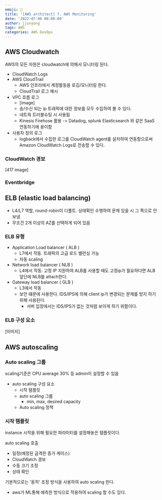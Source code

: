 ```yaml
---
emoji: 🧢
title: '[AWS architect] 7. AWS Monitoring'
date: '2022-07-06 00:00:00'
author: jjunyong
tags: AWS
categories: AWS DevOps
---
```


## AWS Cloudwatch
AWS의 모든 자원은 cloudwatch에 의해서 모니터링 된다. 
- CloudWatch Logs
- AWS CloudTrail 
  - AWS 인프라에서 계정활동을 로깅/모니터링 한다. 
  - CloudTrail 로그 예시 
- VPC 흐름 로그
  - [image]
  - 송/수신 되는 ip 트래픽에 대한 정보를 모두 수집하여 볼 수 있다. 
  - 네트웍 트러블슈팅 시 사용됨 
  - Kinesis Firehose 활용 -> Datadog, splunk Elasticsearch 와 같은 SaaS 연동하기에 용이함 
- 사용자 정의 로그
  - logback에서 수집한 로그를 CloudWatch agent를 설치하여 연동함으로써 Amazon CloudWatch Logs로 전송할 수 있다.

### CloudWatch 경보
[417 image]

### Eventbridge


## ELB (elastic load balancing)
- L4/L7 역할, round-robin이 디폴트. 상태확인 수행하여 문제 있을 시 그 쪽으로 안 보냄
- 무조건 2개 이상의 AZ를 선택하게 되어 있음 

### ELB 유형
- Application Load balancer ( ALB )
  - L7에서 작동. 트래픽의 고급 로드 밸런싱 가능 
  - 자동 scaling 
- Network load balancer ( NLB )
  - L4에서 작동. 고정 IP 지원하여 ALB를 사용할 때도 고정ip가 필요하다면 ALB 앞단에 NLB를 attach한다.
- Gateway load balancer ( GLB )
  - L3에서 작동 
  - 보안 떄문에 사용한다. IDS/IPS에 의해 client ip가 변경되는 문제를 방지 하기 위해 사용된다. 
    - 서버 입장에서는 IDS/IPS가 없는 것처럼 보이게 하기 위함이다.

### ELB 구성 요소 
[이미지]


## AWS autoscaling

### Auto scaling 그룹
scaling기준은 CPU average 30% 등 admin이 설정할 수 있음
- auto scaling 구성 요소
  - 시작 템플릿
  - auto scaling 그룹
    - min, max, desired capacity
  - Auto scaling 정책

### 시작 템플릿
instance 시작을 위해 필요한 파라미터를 설정해놓은 템플릿이다.

auto scaling 호출
- 일정(예정된 급격한 증가 케이스)
- CloudWatch 경보
- 수동 크기 조정 
- 상태 확인 

기본적으로는 '동적' 조정 방식을 사용하여 auto scaling 한다. 
- aws가 ML통해 예측한 방식으로 적용하여 scaling 할 수도 있다. 